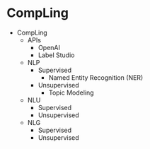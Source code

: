 # CompLing

- CompLing
  - APIs
    - OpenAI
    - Label Studio
  - NLP
    - Supervised
      - Named Entity Recognition (NER)
    - Unsupervised
      - Topic Modeling
  - NLU
    - Supervised
    - Unsupervised
  - NLG
    - Supervised
    - Unsupervised

